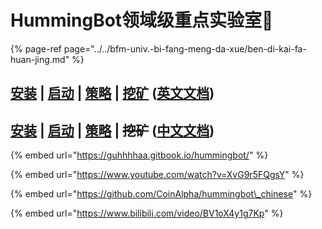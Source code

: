# HummingBot领域级重点实验室🚩

{% page-ref page="../../bfm-univ.-bi-fang-meng-da-xue/ben-di-kai-fa-huan-jing.md" %}

## [安装](https://docs.hummingbot.io/installation/linux/)  \|  [启动](https://docs.hummingbot.io/operation/client/#start-hummingbot-running-in-the-background)  \|  [策略](https://docs.hummingbot.io/strategies/overview/)  \|  [挖矿](https://miner.hummingbot.io/) \([英文文档](https://docs.hummingbot.io/)\)

## [安装](http://hummingbot.cn/2019/05/13/hummingbot-list-of-install-source.html)  \|  [启动](http://hummingbot.cn/2019/06/17/hummingbot-list-of-operation-cloud.html)  \|  [策略](http://hummingbot.cn/2019/06/17/strategies-list-of-pure.html)  \|  ~~挖矿~~ \([中文文档](http://hummingbot.cn/)\)

{% embed url="https://guhhhhaa.gitbook.io/hummingbot/" %}

{% embed url="https://www.youtube.com/watch?v=XvG9r5FQgsY" %}



{% embed url="https://github.com/CoinAlpha/hummingbot\_chinese" %}

{% embed url="https://www.bilibili.com/video/BV1oX4y1g7Kp" %}

